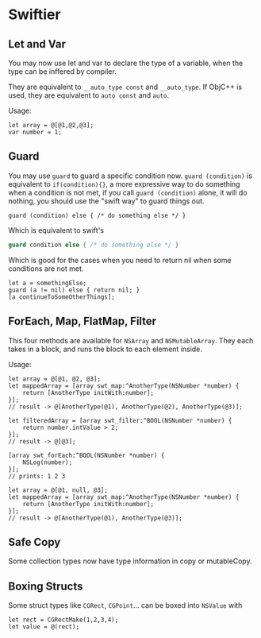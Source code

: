 # Swiftier

## Let and Var

You may now use let and var to declare the type of a variable, when the type can be inffered by compiler.

They are equivalent to `__auto_type const` and `__auto_type`. If ObjC++ is used, they are equivalent to `auto const` and `auto`.

Usage:

```objc
let array = @[@1,@2,@3];
var number = 1;
```

## Guard

You may use `guard` to guard a specific condition now. `guard (condition)` is equivalent to `if(condition){}`, a more expressive way to do something when a condition is not met, if you call `guard (condition)` alone, it will do nothing, you should use the "swift way" to guard things out.

```objc
guard (condition) else { /* do something else */ }
```

Which is equivalent to swift's

```swift
guard condition else { /* do something else */ }
```

Which is good for the cases when you need to return nil when some conditions are not met.

```objc
let a = somethingElse;
guard (a != nil) else { return nil; }
[a continueToSomeOtherThings];
```

## ForEach, Map, FlatMap, Filter

This four methods are available for `NSArray` and `NSMutableArray`. They each takes in a block, and runs the block to each element inside.

Usage:

```objc
let array = @[@1, @2, @3];
let mappedArray = [array swt_map:^AnotherType(NSNumber *number) {
    return [AnotherType initWith:number];
}];
// result -> @[AnotherType(@1), AnotherType(@2), AnotherType(@3)];

let filteredArray = [array swt_filter:^BOOL(NSNumber *number) {
    return number.intValue > 2;
}];
// result -> @[@3];

[array swt_forEach:^BOOL(NSNumber *number) {
    NSLog(number);
}];
// prints: 1 2 3

let array = @[@1, null, @3];
let mappedArray = [array swt_map:^AnotherType(NSNumber *number) {
    return [AnotherType initWith:number];
}];
// result -> @[AnotherType(@1), AnotherType(@3)];
```

## Safe Copy

Some collection types now have type information in copy or mutableCopy.

## Boxing Structs

Some struct types like `CGRect`, `CGPoint`... can be boxed into `NSValue` with

```objc
let rect = CGRectMake(1,2,3,4);
let value = @(rect);
```

